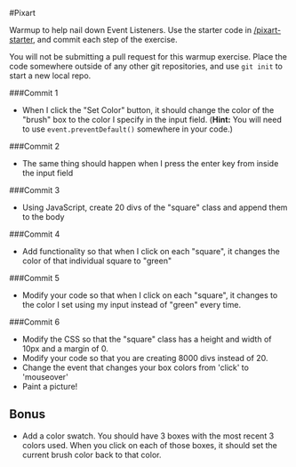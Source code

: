 #Pixart

Warmup to help nail down Event Listeners. Use the starter code in [/pixart-starter](/pixart-starter), and commit each step of the exercise.

You will not be submitting a pull request for this warmup exercise. Place the code somewhere outside of any other git repositories, and use `git init` to start a new local repo.

###Commit 1

* When I click the "Set Color" button, it should change the color of the "brush" box to the color I specify in the input field. (**Hint:** You will need to use `event.preventDefault()` somewhere in your code.)

###Commit 2

* The same thing should happen when I press the enter key from inside the input field

###Commit 3

* Using JavaScript, create 20 divs of the "square" class and append them to the body

###Commit 4

* Add functionality so that when I click on each "square", it changes the color of that individual square to "green"

###Commit 5

* Modify your code so that when I click on each "square", it changes to the color I set using my input instead of "green" every time.

###Commit 6

* Modify the CSS so that the "square" class has a height and width of 10px and a margin of 0.
* Modify your code so that you are creating 8000 divs instead of 20.
* Change the event that changes your box colors from 'click' to 'mouseover'
* Paint a picture!

## Bonus

* Add a color swatch. You should have 3 boxes with the most recent 3 colors used. When you click on each of those boxes, it should set the current brush color back to that color.
